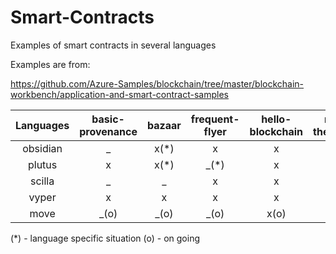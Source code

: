 # Smart-Contracts
Examples of smart contracts in several languages

Examples are from:

https://github.com/Azure-Samples/blockchain/tree/master/blockchain-workbench/application-and-smart-contract-samples



| Languages | basic-provenance | bazaar | frequent-flyer | hello-blockchain | room-thermostat | simple-marketplace |
| :------:  | :----:           | :----: | :----:         | :----:           | :----:          | :----:             |
| obsidian  |  _               |  x(*)  | x              | x                | x               | _                  | 
| plutus    |  x               |  x(*)  | _(*)           | x                | x               | x                  |
| scilla    |  _               |  _     | x              | x                | x               | _                  |
| vyper     |  x               |  x     | x              | x                | x               | x                  |
| move      |  _(o)            |  _(o)  | _(o)           | x(o)             | _(o)            | _(o)               |

(*) - language specific situation
(o) - on going
